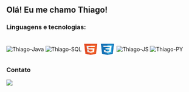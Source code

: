 <h2>Olá! Eu me chamo Thiago!</h2> 

<div align="center">


</div>
<h3>Linguagens e tecnologias: </h3>
<div style="display: inline_block">
<br>

<img align="center" alt="Thiago-Java" height="30" width="40" src="https://cdn.jsdelivr.net/gh/devicons/devicon/icons/java/java-original.svg">
<img align="center" alt="Thiago-SQL" height="30" width="40" src="https://cdn.jsdelivr.net/gh/devicons/devicon@latest/icons/azuresqldatabase/azuresqldatabase-original.svg">
  <img align="center" alt="Thiago-HTML" height="30" width="40" src="https://raw.githubusercontent.com/devicons/devicon/master/icons/html5/html5-original.svg">
  <img align="center" alt="Thiago-CSS" height="30" width="40" src="https://raw.githubusercontent.com/devicons/devicon/master/icons/css3/css3-original.svg">
  <img align="center" alt="Thiago-JS" height="30" width="40" src="https://cdn.jsdelivr.net/gh/devicons/devicon/icons/javascript/javascript-original.svg">
  <img align="center" alt="Thiago-PY" height="30" width="40" src="https://cdn.jsdelivr.net/gh/devicons/devicon/icons/python/python-original.svg">
</div>

##

<h3> Contato </h3>
 <a href="https://www.linkedin.com/in/thiago-moreira-a98491181/" target="_blank"><img src="https://img.shields.io/badge/-LinkedIn-%230077B5?style=for-the-badge&logo=linkedin&logoColor=white" target="_blank"></a> 



